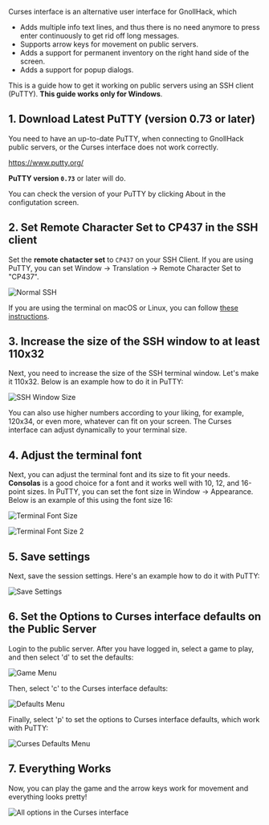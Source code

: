 Curses interface is an alternative user interface for GnollHack, which

- Adds multiple info text lines, and thus there is no need anymore to press enter continuously to get rid off long messages.
- Supports arrow keys for movement on public servers.
- Adds a support for permanent inventory on the right hand side of the screen.
- Adds a support for popup dialogs.

This is a guide how to get it working on public servers using an SSH client (PuTTY). **This guide works only for Windows**.

## 1. Download Latest PuTTY (version 0.73 or later)

You need to have an up-to-date PuTTY, when connecting to GnollHack public servers, or the Curses interface does not work correctly.

https://www.putty.org/

**PuTTY version `0.73`** or later will do.

You can check the version of your PuTTY by clicking About in the configutation screen.

## 2. Set Remote Character Set to CP437 in the SSH client

Set the **remote chatacter set** to `CP437` on your SSH Client. If you are using PuTTY, you can set Window → Translation → Remote Character Set to "CP437".

![Normal SSH](https://images.gnollhack.com/wiki/IBMGraphicsWithPuTTY/PuTTYWindowTranslation.png)

If you are using the terminal on macOS or Linux, you can follow [these instructions](https://nethackwiki.com/wiki/IBMgraphics).

## 3. Increase the size of the SSH window to at least 110x32

Next, you need to increase the size of the SSH terminal window. Let's make it 110x32. Below is an example how to do it in PuTTY:

![SSH Window Size](https://images.gnollhack.com/wiki/Curses/putty-window-size.png)

You can also use higher numbers according to your liking, for example, 120x34, or even more, whatever can fit on your screen. The Curses interface can adjust dynamically to your terminal size.


## 4. Adjust the terminal font

Next, you can adjust the terminal font and its size to fit your needs. **Consolas** is a good choice for a font and it works well with 10, 12, and 16-point sizes. In PuTTY, you can set the font size in Window → Appearance. Below is an example of this using the font size 16:

![Terminal Font Size](https://images.gnollhack.com/wiki/Curses/putty-font-1b.png)

![Terminal Font Size 2](https://images.gnollhack.com/wiki/Curses/putty-font-2b.png)


## 5. Save settings

Next, save the session settings. Here's an example how to do it with PuTTY:

![Save Settings](https://images.gnollhack.com/wiki/Curses/putty-save-settings-2.png)


## 6. Set the Options to Curses interface defaults on the Public Server

Login to the public server. After you have logged in, select a game to play, and then select 'd' to set the defaults:

![Game Menu](https://images.gnollhack.com/wiki/Curses/interface2/gamemenu-red.png)

Then, select 'c' to the Curses interface defaults:

![Defaults Menu](https://images.gnollhack.com/wiki/Curses/interface2/defaults-menu-red.png)

Finally, select 'p' to set the options to Curses interface defaults, which work with PuTTY:

![Curses Defaults Menu](https://images.gnollhack.com/wiki/Curses/interface2/curses-defaults-menu-red-putty.png)


## 7. Everything Works

Now, you can play the game and the arrow keys work for movement and everything looks pretty!

![All options in the Curses interface](https://images.gnollhack.com/wiki/Curses/curses-works-new2.png)